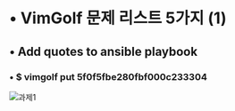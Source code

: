# • VimGolf 문제 리스트 5가지 (1)
## • Add quotes to ansible playbook
### • $ vimgolf put 5f0f5fbe280fbf000c233304

![과제1](https://user-images.githubusercontent.com/73088512/144701183-7a9a1694-0b1a-45d4-86b4-0420d9f08e29.gif)
